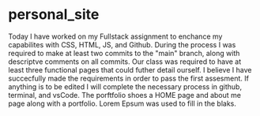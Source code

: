 # personal_site
Today I have worked on my Fullstack assignment to enchance my capabilites with CSS, HTML, JS, and Github. During the process I was required to make at least two commits to the "main" branch, along with descriptve comments on all commits. Our class was required to have at least three functional pages that could futher detail ourself. I believe I have succecfully made the  requirements in order to pass the first assesment. If anything is to be edited I will complete the necessary process in github, terminal, and vsCode. The porftfolio shoes a HOME page and about me page along with a portfolio. Lorem Epsum was used to fill in the blaks. 
